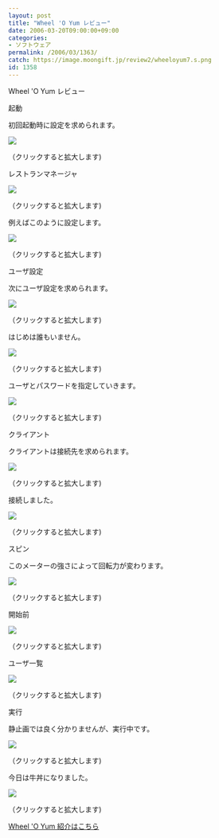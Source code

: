 ```yaml
---
layout: post
title: "Wheel 'O Yum レビュー"
date: 2006-03-20T09:00:00+09:00
categories:
- ソフトウェア
permalink: /2006/03/1363/
catch: https://image.moongift.jp/review2/wheeloyum7.s.png
id: 1358
---
```

Wheel 'O Yum レビュー  
<!--more-->

起動

  

初回起動時に設定を求められます。

  

[![](https://image.moongift.jp/review2/wheeloyum1.s.png)](https://image.moongift.jp/review2/wheeloyum1.png)  
  
（クリックすると拡大します)

  

レストランマネージャ

  

[![](https://image.moongift.jp/review2/wheeloyum2.s.png)](https://image.moongift.jp/review2/wheeloyum2.png)  
  
（クリックすると拡大します)

  

例えばこのように設定します。

  

[![](https://image.moongift.jp/review2/wheeloyum3.s.png)](https://image.moongift.jp/review2/wheeloyum3.png)  
  
（クリックすると拡大します)

  

ユーザ設定

  

次にユーザ設定を求められます。

  

[![](https://image.moongift.jp/review2/wheeloyum4.s.png)](https://image.moongift.jp/review2/wheeloyum4.png)  
  
（クリックすると拡大します)

  

はじめは誰もいません。

  

[![](https://image.moongift.jp/review2/wheeloyum5.s.png)](https://image.moongift.jp/review2/wheeloyum5.png)  
  
（クリックすると拡大します)

  

ユーザとパスワードを指定していきます。

  

[![](https://image.moongift.jp/review2/wheeloyum6.s.png)](https://image.moongift.jp/review2/wheeloyum6.png)  
  
（クリックすると拡大します)

  

クライアント

  

クライアントは接続先を求められます。

  

[![](https://image.moongift.jp/review2/wheeloyum7.s.png)](https://image.moongift.jp/review2/wheeloyum7.png)  
  
（クリックすると拡大します)

  

接続しました。

  

[![](https://image.moongift.jp/review2/wheeloyum8.s.png)](https://image.moongift.jp/review2/wheeloyum8.png)  
  
（クリックすると拡大します)

  

スピン

  

このメーターの強さによって回転力が変わります。

  

[![](https://image.moongift.jp/review2/wheeloyum9.s.png)](https://image.moongift.jp/review2/wheeloyum9.png)  
  
（クリックすると拡大します)

  

開始前

  

[![](https://image.moongift.jp/review2/wheeloyum11.s.png)](https://image.moongift.jp/review2/wheeloyum11.png)  
  
（クリックすると拡大します)

  

ユーザ一覧

  

[![](https://image.moongift.jp/review2/wheeloyum12.s.png)](https://image.moongift.jp/review2/wheeloyum12.png)  
  
（クリックすると拡大します)

  

実行

  

静止画では良く分かりませんが、実行中です。

  

[![](https://image.moongift.jp/review2/wheeloyum13.s.png)](https://image.moongift.jp/review2/wheeloyum13.png)  
  
（クリックすると拡大します)

  

今日は牛丼になりました。

  

[![](https://image.moongift.jp/review2/wheeloyum14.s.png)](https://image.moongift.jp/review2/wheeloyum14.png)  
  
（クリックすると拡大します)

  

[Wheel 'O Yum 紹介はこちら](http://fw.moongift.jp/intro/i-1352.html)

